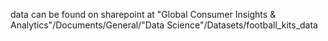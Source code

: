 data can be found on sharepoint at "Global Consumer Insights & Analytics"/Documents/General/"Data Science"/Datasets/football_kits_data
